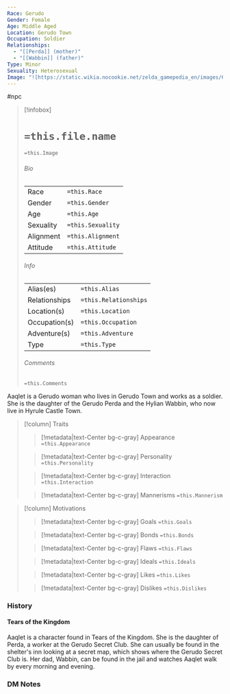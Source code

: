 ```yaml
---
Race: Gerudo
Gender: Female
Age: Middle Aged
Location: Gerudo Town
Occupation: Soldier
Relationships:
  - "[[Perda]] (mother)"
  - "[[Wabbin]] (father)"
Type: Minor
Sexuality: Heterosexual
Image: "![https://static.wikia.nocookie.net/zelda_gamepedia_en/images/6/62/TotK_Aaqlet_Model.jpeg|100](https://static.wikia.nocookie.net/zelda_gamepedia_en/images/6/62/TotK_Aaqlet_Model.jpeg)"
---
```

 #npc 

> [!infobox]
> # `=this.file.name`
> `=this.Image`
> ###### Bio
> |  |  |
> | ---- | ---- |
> | Race | `=this.Race` |
> | Gender | `=this.Gender` |
> | Age | `=this.Age` |
> | Sexuality | `=this.Sexuality` |
> | Alignment | `=this.Alignment` |
> | Attitude | `=this.Attitude` |
> ###### Info
> |  |  |
> | ---- | ---- |
> | Alias(es) | `=this.Alias` |
> | Relationships | `=this.Relationships` |
> | Location(s) | `=this.Location` |
> | Occupation(s) | `=this.Occupation` |
> | Adventure(s) | `=this.Adventure` |
> | Type | `=this.Type` |
> ###### Comments
> `=this.Comments`


Aaqlet is a Gerudo woman who lives in Gerudo Town and works as a soldier. She is the daughter of the Gerudo Perda and the Hylian Wabbin, who now live in Hyrule Castle Town.


> [!column] Traits
>> [!metadata|text-Center bg-c-gray] Appearance
>> `=this.Appearance`
>
>> [!metadata|text-Center bg-c-gray] Personality
>> `=this.Personality`
>
>> [!metadata|text-Center bg-c-gray] Interaction
>> `=this.Interaction`
>
>> [!metadata|text-Center bg-c-gray] Mannerisms
>> `=this.Mannerism`
>

> [!column] Motivations
>> [!metadata|text-Center bg-c-gray] Goals
>> `=this.Goals`
>
>> [!metadata|text-Center bg-c-gray] Bonds
>> `=this.Bonds`
>
>> [!metadata|text-Center bg-c-gray] Flaws
>> `=this.Flaws`
>
>> [!metadata|text-Center bg-c-gray] Ideals
>> `=this.Ideals`
>
>> [!metadata|text-Center bg-c-gray] Likes
>> `=this.Likes`
>
>> [!metadata|text-Center bg-c-gray] Dislikes
>> `=this.Dislikes`
>

### History

#### Tears of the Kingdom

Aaqlet is a character found in Tears of the Kingdom. She is the daughter of Perda, a worker at the Gerudo Secret Club. She can usually be found in the shelter's inn looking at a secret map, which shows where the Gerudo Secret Club is. Her dad, Wabbin, can be found in the jail and watches Aaqlet walk by every morning and evening.

### DM Notes


